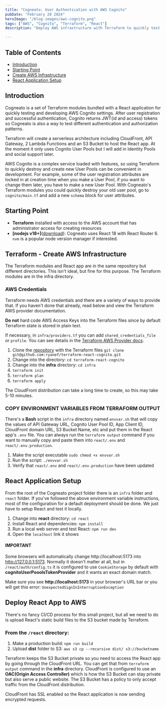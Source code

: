 ```yaml
---
title: "Cogneato: User Authentication with AWS Cognito"
pubDate: "February 28 2024"
heroImage: "/blog-images/aws-cognito.png"
tags: ["AWS", "Cognito", "Terraform", "React"]
description: "Deploy AWS infrastructure with Terraform to quickly test and develop AWS Cognito."

---
```

## Table of Contents

- [Introduction](#introduction)
- [Starting Point](#starting-point)
- [Create AWS Infrastructure](#terraform---create-aws-infrastructure)
- [React Application Setup](#react-application-setup)

## Introduction

Cogneato is a set of Terraform modules bundled with a React application for quickly testing and developing AWS Cognito settings. After user registration and successful authentication, Cognito returns JWT(id and access) tokens so Cogneato is also a way to test different authentication and authorization patterns.

Terraform will create a serverless architecture including CloudFront, API Gateway, 2 Lambda Functions and an S3 Bucket to host the React app. At the moment it only uses Cognito User Pools but I will add in Identity Pools and social support later.

AWS Cognito is a complex service loaded with features, so using Terraform to quickly destroy and create new User Pools can be convenient in development.  For example, some of the user registration attributes are locked in at creation time when you make a User Pool, if you want to change them later, you have to make a new User Pool. With Cogneato's Terraform modules you could quickly destroy your old user pool, go to `cognito/main.tf` and add a new `schema` block for user attributes.

## Starting Point

- **Terraform** installed with access to the AWS account that has administrator access for creating resources
- **[nodejs v18+]**(<a href="https://nodejs.org/en/download">download</a>): Cogneato uses React 18 with React Router 6. `nvm` is a popular node version manager if interested.

## Terraform - Create AWS Infrastructure

The Terraform modules and React app are in the same repository but different directories. This isn't ideal, but fine for this purpose. The Terraform modules are in the infra directory. 

### AWS Credentials

Terraform needs AWS credentials and there are a variety of ways to provide that. If you haven't done that already, read below and view the Terraform AWS provider documentation.

**Do not** hard code AWS Access Keys into the Terraform files since by default Terraform state is stored in plain text.

If necessary, in `infra/providers.tf` you can add `shared_credentials_file` or `profile`. You can see details in the <a href="https://registry.terraform.io/providers/hashicorp/aws/latest/docs" target="_blank">Terraform AWS Provider docs</a>.


1. Clone the <a href="https://github.com/ryanef/terraform-react-cognito" target="_blank">repository</a> with the Terraform files `git clone git@github.com:ryanef/terraform-react-cognito.git`
2. Change into the directory: `cd terraform-react-cognito`
3. Change into the **infra** directory: `cd infra`
4. `terraform init`
5. `terraform plan`
6. `terraform apply`

The CloudFront distribution can take a long time to create, so this may take 5-10 minutes.

### COPY ENVIRONMENT VARIABLES FROM TERRAFORM OUTPUT 

There's a **Bash** script in the `infra` directory named `envvar.sh` that will copy the values of API Gateway URL, Cognito User Pool ID, App Client ID, CloudFront domain URL, S3 Bucket Name, etc and put them in the React app's `.env` file. You can always run the `terraform output` command if you want to manually copy and paste them into `react/.env` and `react/.env.production`.

1. Make the script executable `sudo chmod +x envvar.sh`
2. Run the script: `./envvar.sh`
3. Verify that `react/.env` and `react/.env.production` have been updated

## React Application Setup

From the root of the Cogneato project folder there is an `infra` folder and `react` folder. If you've followed the above environment variable instructions, most of the configuration for a default deployment should be done. We just have to setup React and test it locally.

1. Change into **react** directory: `cd react`
2. Install React and dependencies: `npm install`
3. Run a local web server and test React: `npm run dev`
4. Open the `localhost` link it shows 


#### IMPORTANT

Some browsers will automatically change http://localhost:5173 into http://127.0.0.1:5173. Normally it doesn't matter at all, but in `/react/auth/config.ts` it is configured to use `CookieStorage` by default with **cognitoUserPooolsTokenProvider** and it wants an exact domain match.

Make sure you see **http://localhost:5173** in your browser's URL bar or you will get this error:  `UnexpectedSignInInterruptionException`

## Deploy React App to AWS

There's no fancy CI/CD process for this small project, but all we need to do is upload React's static build files to the S3 bucket made by Terraform.

### From the `/react` directory:


1. Make a production build: `npm run build`
2. Upload **dist** folder to S3: `aws s3 cp --recursive dist/ s3://bucketname`

Terraform keeps the S3 Bucket private so you need to access the React app by going through the CloudFront URL. You can get that from `terraform output` command in the **infra** directory. CloudFront is configured to use an **OAC(Origin Access Controller)** which is how the S3 Bucket can stay private but also serve a public website. The S3 Bucket has a policy to only accept traffic from the CloudFront distribution.

CloudFront has SSL enabled so the React application is now sending encrypted requests.







